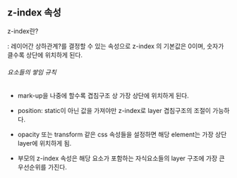 ## z-index 속성



z-index란?

: 레이어간 상하관계?를 결정할 수 있는 속성으로 z-index 의 기본값은 0이며,  숫자가 클수록 상단에 위치하게 된다.



###### 요소들의 쌓임 규칙

- mark-up을 나중에 할수록 겹침구조 상 가장 상단에 위치하게 된다.

- position: static이 아닌 값을 가져야만 z-index로 layer 겹침구조의 조절이 가능하다.

- opacity 또는 transform 같은 css 속성들을 설정하면 해당 element는 가장 상단 layer에 위치하게 됨.
- 부모의 z-index 속성은 해당 요소가 포함하는 자식요소들의 layer 구조에 가장 큰 우선순위를 가진다.